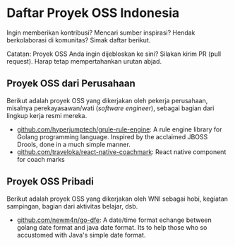 # Daftar Proyek OSS Indonesia

Ingin memberikan kontribusi? Mencari sumber inspirasi? Hendak berkolaborasi di komunitas? Simak daftar berikut.

Catatan: Proyek OSS Anda ingin dijebloskan ke sini? Silakan kirim PR (pull request). Harap tetap mempertahankan urutan abjad.

## Proyek OSS dari Perusahaan

Berikut adalah proyek OSS yang dikerjakan oleh pekerja perusahaan, misalnya perekayasawan/wati (_software engineer_), sebagai bagian dari lingkup kerja resmi mereka.

* [github.com/hyperjumptech/grule-rule-engine](https://github.com/hyperjumptech/grule-rule-engine): A rule engine library for Golang programming language. Inspired by the acclaimed JBOSS Drools, done in a much simple manner.
* [github.com/traveloka/react-native-coachmark](https://github.com/traveloka/react-native-coachmark): React native component for coach marks

## Proyek OSS Pribadi

Berikut adalah proyek OSS yang dikerjakan oleh WNI sebagai hobi, kegiatan sampingan, bagian dari aktivitas belajar, dsb.

* [github.com/newm4n/go-dfe](https://github.com/newm4n/go-dfe): A date/time format echange between golang date format and java date format. Its to help those who so accustomed with Java's simple date format.
